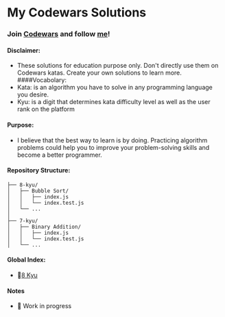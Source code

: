 # My Codewars Solutions
### Join [Codewars](https://www.codewars.com/) and follow [me](https://www.codewars.com/users/codedrian)!
#### Disclaimer:
* These solutions for education purpose only. Don't directly use them on Codewars katas. Create your own solutions to learn more.
####Vocabolary:
* Kata: is an algorithm you have to solve in any programming language you desire.
* Kyu: is a digit that determines kata difficulty level as well as the user rank on the platform
#### Purpose:
* I believe that the best way to learn is by doing. Practicing algorithm problems could help you to improve your problem-solving skills and become a better programmer.
#### Repository Structure:
```
├── 8-kyu/
│   ├── Bubble Sort/
│   │   ├── index.js
│   │   └── index.test.js
│   └── ...
│
├── 7-kyu/
│   ├── Binary Addition/
│   │   ├── index.js
│   │   └── index.test.js
│   └── ...
```
#### Global Index:
* 🚧[8 Kyu ](./8-kyu/)
#### Notes
* 🚧 Work in progress
